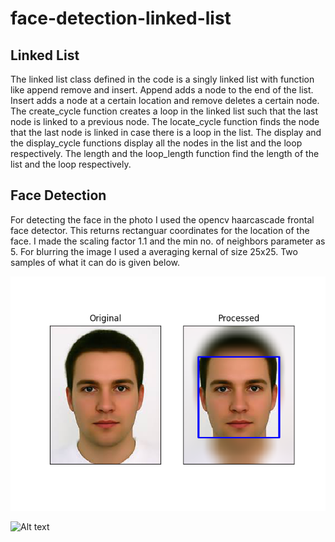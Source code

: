 # face-detection-linked-list

## Linked List

The linked list class defined in the code is a singly linked list with function like append remove and insert. Append adds a node to the end of the list. Insert adds a node at a certain location and remove deletes a certain node.
The create_cycle function creates a loop in the linked list such that the last node is linked to a previous node. The locate_cycle function finds the node that the last node is linked in case there is a loop in the list. The display and the display_cycle functions display all the nodes in the list and the loop respectively. The length and the loop_length function find the length of the list and the loop respectively.

## Face Detection

For detecting the face in the photo I used the opencv haarcascade frontal face detector. This returns rectanguar coordinates for the location of the face. I made the scaling factor 1.1 and the min no. of neighbors parameter as 5. For blurring the image I used a averaging kernal of size 25x25. Two samples of what it can do is given below. 

![Alt text](https://github.com/RishalAggarwal/face-detection-linked-list/blob/master/face%20detec%20%2B%20linked%20list/face_detect1.png) 

![Alt text]()
